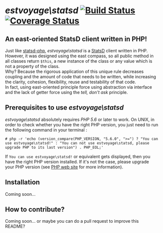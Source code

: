 # *estvoyage\statsd* [![Build Status](https://secure.travis-ci.org/estvoyage/statsd.png?branch=master)](http://travis-ci.org/estvoyage/statsd) [![Coverage Status](https://coveralls.io/repos/estvoyage/statsd/badge.png)](https://coveralls.io/r/estvoyage/statsd)

## An east-oriented StatsD client written in PHP!

Just like [statsd-php](https://github.com/domnikl/statsd-php), *estvoyage\statsd*  is a [StatsD](https://github.com/etsy/statsd/wiki) client written in PHP.  
However, it was designed using the east compass, so all public method in all classes return `$this`, a new instance of the class or any value which is not a property of the class.  
Why? Because the rigorous application of this unique rule decreases coupling and the amount of code that needs to be written, while increasing the clarity, cohesion, flexibility, reuse and testability of that code.  
In fact, using east-oriented principle force using abstraction via interface and the lack of getter force using the *tell, don't ask* principle.  

## Prerequisites to use *estvoyage\statsd*

*estvoyage\statsd* absolutely requires *PHP 5.6* or later to work.
On UNIX, in order to check whether you have the right PHP version, you just need to run the following command in your terminal :

	# php -r 'echo (version_compare(PHP_VERSION, "5.6.0", ">=") ? "You can use estvoyage\statsd!" : "You can not use estvoyage\statsd, please upgrade PHP to its last version") . PHP_EOL;'

If `You can use estvoyage\statsd!` or equivalent gets displayed, then you have the right PHP version installed.
If it's not the case, please upgrade your PHP version (see [PHP web site](http://www.php.net) for more information).

## Installation

Coming soon…

## How to contribute?

Coming soon… or maybe you can do a pull request to improve this README?
